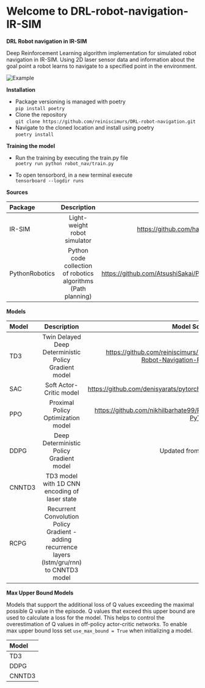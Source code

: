 # Welcome to DRL-robot-navigation-IR-SIM

**DRL Robot navigation in IR-SIM**

Deep Reinforcement Learning algorithm implementation for simulated robot navigation in IR-SIM. Using 2D laser sensor data
and information about the goal point a robot learns to navigate to a specified point in the environment.

![Example](https://github.com/reiniscimurs/DRL-robot-navigation-IR-SIM/blob/master/out.gif)

**Installation**

* Package versioning is managed with poetry \
`pip install poetry`
* Clone the repository \
`git clone https://github.com/reiniscimurs/DRL-robot-navigation.git`
* Navigate to the cloned location and install using poetry \
`poetry install`

**Training the model**

* Run the training by executing the train.py file \
`poetry run python robot_nav/train.py`

* To open tensorbord, in a new terminal execute \
`tensorboard --logdir runs`



**Sources**

| Package |                          Description                          |                              Source | 
|:--------|:-------------------------------------------------------------:|------------------------------------:| 
| IR-SIM  |                 Light-weight robot simulator                  | https://github.com/hanruihua/ir-sim |
| PythonRobotics  | Python code collection of robotics algorithms (Path planning) | https://github.com/AtsushiSakai/PythonRobotics |


**Models**

| Model     |                                           Description                                           |                    Model                           Source | 
|:----------|:-----------------------------------------------------------------------------------------------:|----------------------------------------------------------:|
| TD3       |                      Twin Delayed Deep Deterministic Policy Gradient model                      | https://github.com/reiniscimurs/DRL-Robot-Navigation-ROS2 | 
| SAC       |                                     Soft Actor-Critic model                                     |                https://github.com/denisyarats/pytorch_sac | 
| PPO       |                               Proximal Policy Optimization model                                |            https://github.com/nikhilbarhate99/PPO-PyTorch | 
| DDPG      |                            Deep Deterministic Policy Gradient model                             |                                          Updated from TD3 | 
| CNNTD3    |                          TD3 model with 1D CNN encoding of laser state                          |                                                         - |
| RCPG      | Recurrent Convolution Policy Gradient - adding recurrence layers (lstm/gru/rnn) to CNNTD3 model |                                                         - |

**Max Upper Bound Models**

Models that support the additional loss of Q values exceeding the maximal possible Q value in the episode. Q values that exceed this upper bound are used to calculate a loss for the model. This helps to control the overestimation of Q values in off-policy actor-critic networks.
To enable max upper bound loss set `use_max_bound = True` when initializing a model.

| Model  |  
|:-------|
| TD3    | 
| DDPG   | 
| CNNTD3 |

